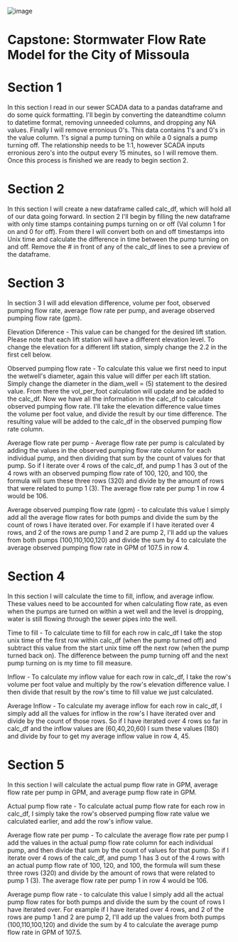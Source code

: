![image](https://user-images.githubusercontent.com/112598531/220499284-95bbe4cb-8a46-4f4e-af7a-5f9231087459.png)


# Capstone: Stormwater Flow Rate Model for the City of Missoula

# Section 1

In this section I read in our sewer SCADA data to a pandas dataframe and do some quick formatting. I'll begin by converting the dateandtime column to datetime format, removing unneeded columns, and dropping any NA values. Finally I will remove erronious 0's. This data contains 1's and 0's in the value column. 1's signal a pump turning on while a 0 signals a pump turning off. The relationship needs to be 1:1, however SCADA inputs erronious zero's into the output every 15 minutes, so I will remove them. Once this process is finished we are ready to begin section 2.

# Section 2

In this section I will create a new dataframe called calc_df, which will hold all of our data going forward. In section 2 I'll begin by filling the new dataframe with only time stamps containing pumps turning on or off (Val column 1 for on and 0 for off). From there I will convert both on and off timestamps into Unix time and calculate the difference in time between the pump turning on and off. Remove the # in front of any of the calc_df lines to see a preview of the dataframe.

# Section 3

In section 3 I will add elevation difference, volume per foot, observed pumping flow rate, average flow rate per pump, and average observed pumping flow rate (gpm).

Elevation Diference - This value can be changed for the desired lift station. Please note that each lift station will have a different elevation level. To change the elevation for a different lift station, simply change the 2.2 in the first cell below.

Observed pumping flow rate - To calculate this value we first need to input the wetwell's diameter, again this value will differ per each lift station. Simply change the diameter in the diam_well = (5) statement to the desired value. From there the vol_per_foot calculation will update and be added to the calc_df. Now we have all the information in the calc_df to calculate observed pumping flow rate. I'll take the elevation difference value times the volume per foot value, and divide the result by our time difference. The resulting value will be added to the calc_df in the observed pumping flow rate column.

Average flow rate per pump - Average flow rate per pump is calculated by adding the values in the observed pumping flow rate column for each individual pump, and then dividing that sum by the count of values for that pump. So if I iterate over 4 rows of the calc_df, and pump 1 has 3 out of the 4 rows with an observed pumping flow rate of 100, 120, and 100, the formula will sum these three rows (320) and divide by the amount of rows that were related to pump 1 (3). The average flow rate per pump 1 in row 4 would be 106.

Average observed pumping flow rate (gpm) - to calculate this value I simply add all the average flow rates for both pumps and divide the sum by the count of rows I have iterated over. For example if I have iterated over 4 rows, and 2 of the rows are pump 1 and 2 are pump 2, I'll add up the values from both pumps (100,110,100,120) and divide the sum by 4 to calculate the average observed pumping flow rate in GPM of 107.5 in row 4.

# Section 4

In this section I will calculate the time to fill, inflow, and average inflow. These values need to be accounted for when calculating flow rate, as even when the pumps are turned on within a wet well and the level is dropping, water is still flowing through the sewer pipes into the well.

Time to fill - To calculate time to fill for each row in calc_df I take the stop unix time of the first row within calc_df (when the pump turned off) and subtract this value from the start unix time off the next row (when the pump turned back on). The difference between the pump turning off and the next pump turning on is my time to fill measure.

Inflow - To calculate my inflow value for each row in calc_df, I take the row's volume per foot value and multiply by the row's elevation difference value. I then divide that result by the row's time to fill value we just calculated.

Average Inflow - To calculate my average inflow for each row in calc_df, I simply add all the values for inflow in the row's I have iterated over and divide by the count of those rows. So if I have iterated over 4 rows so far in calc_df and the inflow values are (60,40,20,60) I sum these values (180) and divide by four to get my average inflow value in row 4, 45.

# Section 5

In this section I will calculate the actual pump flow rate in GPM, average flow rate per pump in GPM, and average pump flow rate in GPM.

Actual pump flow rate - To calculate actual pump flow rate for each row in calc_df, I simply take the row's observed pumping flow rate value we calculated earlier, and add the row's inflow value.

Average flow rate per pump - To calculate the average flow rate per pump I add the values in the actual pump flow rate column for each individual pump, and then divide that sum by the count of values for that pump. So if I iterate over 4 rows of the calc_df, and pump 1 has 3 out of the 4 rows with an actual pump flow rate of 100, 120, and 100, the formula will sum these three rows (320) and divide by the amount of rows that were related to pump 1 (3). The average flow rate per pump 1 in row 4 would be 106.

Average pump flow rate - to calculate this value I simply add all the actual pump flow rates for both pumps and divide the sum by the count of rows I have iterated over. For example if I have iterated over 4 rows, and 2 of the rows are pump 1 and 2 are pump 2, I'll add up the values from both pumps (100,110,100,120) and divide the sum by 4 to calculate the average pump flow rate in GPM of 107.5.
